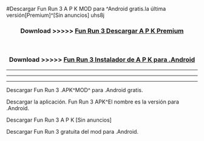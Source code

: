 #Descargar Fun Run 3  A P K MOD para ^Android gratis.la última versión[Premium]^[Sin anuncios] uhs8j



<div align="center">
<h3>Download >>>>> <a href="https://es-web.web.app/?es= ${title}">Fun Run 3  Descargar A P K Premium</a></h3><br>

<h3>Download >>>>> <a href="https://es-web.web.app/?es= ${title}">Fun Run 3  Instalador de A P K para .Android</a></h3>
</div>


----------------------------------------------------------

----------------------------------------------------------

----------------------------------------------------------

Descargar Fun Run 3  .APK^MOD^ para .Android gratis.

Descargar la aplicación. Fun Run 3  APK^El nombre es la versión para .Android.

Descargar Fun Run 3  A P K [Sin anuncios]

Descargar Fun Run 3  gratuita del mod para .Android.